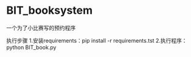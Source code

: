 # BIT_booksystem
一个为了小比赛写的预约程序

执行步骤
1.安装requirements：pip install -r requirements.tst
2.执行程序：python BIT_book.py
